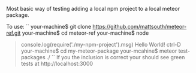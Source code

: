 Most basic way of testing adding a local npm project to a local meteor package.

To use:
``
your-machine$ git clone https://github.com/mattsouth/meteor-ref.git
your-machine$ cd meteor-ref
your-machine$ node
> console.log(require('./my-npm-project').msg)
Hello World!
ctrl-D
your-machine$ cd my-meteor-package
your-mcahine$ meteor test-packages ./
``
If you the inclusion is correct your should see green tests at http://localhost:3000
